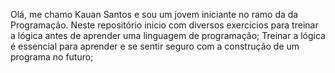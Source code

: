 Olá, me chamo Kauan Santos e sou um jovem iniciante no ramo da da Programação.
Neste repositório inicio com diversos exercícios para treinar a lógica antes de aprender uma linguagem de programação;
Treinar a lógica é essencial para aprender e se sentir seguro com a construção de um programa no futuro;
